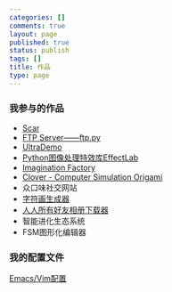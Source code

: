 ```yaml
--- 
categories: []
comments: true
layout: page
published: true
status: publish
tags: []
title: 作品
type: page
---
```

### 我参与的作品 ###

- [Scar](http://everet.org/2012/01/scar.html)
- [FTP Server——ftp.py](http://everet.org/2012/03/ftp-server.html)
- [UltraDemo](http://everet.org/2012/04/ultrademo.html)
- [Python图像处理特效库EffectLab](http://everet.org/2012/07/effectlab.html)
- [Imagination Factory](http://everet.org/2012/01/imagination-factory.html)
- [Clover - Computer Simulation Origami](http://everet.org/2012/04/clover.html)
- 众口味社交网站
- [字符画生成器](http://everet.org/2012/05/python-ascii-art.html)
- [人人所有好友相册下载器](http://everet.org/2012/01/python-automatically-download-all-albums-of-all-your-friends.html)
- 智能进化生态系统
- FSM图形化编辑器

### 我的配置文件 ###

[Emacs/Vim配置](https://github.com/cedricporter/vim-emacs-setting)
